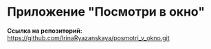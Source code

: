 # Приложение "Посмотри в окно"

**Ссылка на репозиторий:**
https://github.com/IrinaRyazanskaya/posmotri_v_okno.git